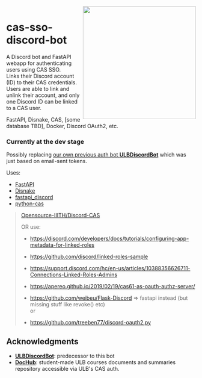 <img padding-left="5px" align="right" height="300" src="https://github.com/LucasPlacentino/cas-sso-discord-bot/assets/23436953/647500ce-aef6-4cb3-bfba-5a8ef0bb4a8e.png">

# cas-sso-discord-bot
A Discord bot and FastAPI webapp for authenticating users using CAS SSO.  
Links their Discord account (ID) to their CAS credentials. Users are able to link and unlink their account, and only one Discord ID can be linked to a CAS user.  

FastAPI, Disnake, CAS, [some database TBD], Docker, Discord OAuth2, etc.

### Currently at the dev stage
Possibly replacing [our own previous auth bot **ULBDiscordBot**](https://github.com/bepolytech/ULBDiscordBot) which was just based on email-sent tokens.  

Uses:
- [FastAPI](https://github.com/tiangolo/fastapi)
- [Disnake](https://github.com/DisnakeDev/disnake)
- [fastapi_discord](https://github.com/Tert0/fastapi-discord)
- [python-cas](https://github.com/python-cas/python-cas)

> [Opensource-IIITH/Discord-CAS](https://github.com/Opensource-IIITH/Discord-CAS)
> 
> OR use:  
> 
> - https://discord.com/developers/docs/tutorials/configuring-app-metadata-for-linked-roles  
> - https://github.com/discord/linked-roles-sample  
> - https://support.discord.com/hc/en-us/articles/10388356626711-Connections-Linked-Roles-Admins  
>   
> - https://apereo.github.io/2019/02/19/cas61-as-oauth-authz-server/  
> 
> - https://github.com/weibeu/Flask-Discord => fastapi instead (but missing stuff like revoke() etc)  
> or  
> - https://github.com/treeben77/discord-oauth2.py  

## Acknowledgments
- [**ULBDiscordBot**](https://github.com/bepolytech/ULBDiscordBot): predecessor to this bot
- [**DocHub**](https://github.com/DocHub-ULB/DocHub): student-made ULB courses documents and summaries repository accessible via ULB's CAS auth.  
